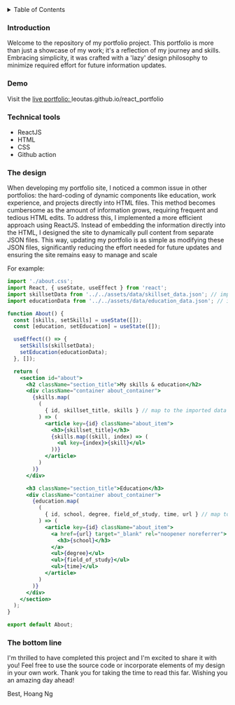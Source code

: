 <details>
  <summary>Table of Contents</summary>
  <ol>
    <li>
      <a href="#introduction">Introduction</a>
    </li>
    <li><a href="#demo">Demo</a></li>
    <li><a href="#technical-tools">Technical Tools</a></li>
    <li><a href="#the-bottom-line">The Bottom Line</a></li>
  </ol>
</details>

### Introduction

Welcome to the repository of my portfolio project. This portfolio is more than just a showcase of my work; it's a reflection of my journey and skills. Embracing simplicity, it was crafted with a 'lazy' design philosophy to minimize required effort for future information updates.

### Demo

Visit the <a href="https://leoutas.github.io/react_portfolio/#">live portfolio: </a> leoutas.github.io/react_portfolio

### Technical tools

- ReactJS
- HTML
- CSS
- Github action

### The design

When developing my portfolio site, I noticed a common issue in other portfolios: the hard-coding of dynamic components like education, work experience, and projects directly into HTML files. This method becomes cumbersome as the amount of information grows, requiring frequent and tedious HTML edits. To address this, I implemented a more efficient approach using ReactJS. Instead of embedding the information directly into the HTML, I designed the site to dynamically pull content from separate JSON files. This way, updating my portfolio is as simple as modifying these JSON files, significantly reducing the effort needed for future updates and ensuring the site remains easy to manage and scale

For example:

```jsx
import './about.css';
import React, { useState, useEffect } from 'react';
import skillsetData from '../../assets/data/skillset_data.json'; // import required data
import educationData from '../../assets/data/education_data.json'; // import required data

function About() {
  const [skills, setSkills] = useState([]);
  const [education, setEducation] = useState([]);

  useEffect(() => {
    setSkills(skillsetData);
    setEducation(educationData);
  }, []);

  return (
    <section id="about">
      <h2 className="section_title">My skills & education</h2>
      <div className="container about_container">
        {skills.map(
          (
            { id, skillset_title, skills } // map to the imported data
          ) => (
            <article key={id} className="about_item">
              <h3>{skillset_title}</h3>
              {skills.map((skill, index) => (
                <ul key={index}>{skill}</ul>
              ))}
            </article>
          )
        )}
      </div>

      <h3 className="section_title">Education</h3>
      <div className="container about_container">
        {education.map(
          (
            { id, school, degree, field_of_study, time, url } // map to the imported data
          ) => (
            <article key={id} className="about_item">
              <a href={url} target="_blank" rel="noopener noreferrer">
                <h3>{school}</h3>
              </a>
              <ul>{degree}</ul>
              <ul>{field_of_study}</ul>
              <ul>{time}</ul>
            </article>
          )
        )}
      </div>
    </section>
  );
}

export default About;
```

### The bottom line

I'm thrilled to have completed this project and I'm excited to share it with you! Feel free to use the source code or incorporate elements of my design in your own work. Thank you for taking the time to read this far. Wishing you an amazing day ahead!

Best,
Hoang Ng
